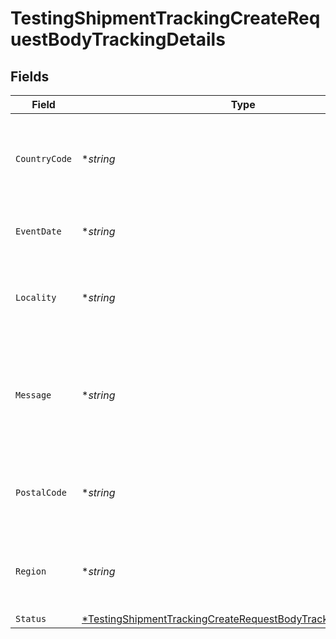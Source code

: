 # TestingShipmentTrackingCreateRequestBodyTrackingDetails


## Fields

| Field                                                                                                                                                      | Type                                                                                                                                                       | Required                                                                                                                                                   | Description                                                                                                                                                | Example                                                                                                                                                    |
| ---------------------------------------------------------------------------------------------------------------------------------------------------------- | ---------------------------------------------------------------------------------------------------------------------------------------------------------- | ---------------------------------------------------------------------------------------------------------------------------------------------------------- | ---------------------------------------------------------------------------------------------------------------------------------------------------------- | ---------------------------------------------------------------------------------------------------------------------------------------------------------- |
| `CountryCode`                                                                                                                                              | **string*                                                                                                                                                  | :heavy_minus_sign:                                                                                                                                         | The country associated this this set of tracking details, if any.                                                                                          | US                                                                                                                                                         |
| `EventDate`                                                                                                                                                | **string*                                                                                                                                                  | :heavy_minus_sign:                                                                                                                                         | The tracking detail's timestamp.                                                                                                                           | 2014-08-21:T14:24:00Z                                                                                                                                      |
| `Locality`                                                                                                                                                 | **string*                                                                                                                                                  | :heavy_minus_sign:                                                                                                                                         | The locality associated this this set of tracking details, if any.                                                                                         | San Francisco                                                                                                                                              |
| `Message`                                                                                                                                                  | **string*                                                                                                                                                  | :heavy_minus_sign:                                                                                                                                         | An arbitrary, human-readable message associated with this set of tracking details.                                                                         | Billing information received                                                                                                                               |
| `PostalCode`                                                                                                                                               | **string*                                                                                                                                                  | :heavy_minus_sign:                                                                                                                                         | The postal associated this this set of tracking details, if any.                                                                                           | 94105                                                                                                                                                      |
| `Region`                                                                                                                                                   | **string*                                                                                                                                                  | :heavy_minus_sign:                                                                                                                                         | The region associated this this set of tracking details, if any.                                                                                           | CA                                                                                                                                                         |
| `Status`                                                                                                                                                   | [*TestingShipmentTrackingCreateRequestBodyTrackingDetailsStatus](../../models/operations/testingshipmenttrackingcreaterequestbodytrackingdetailsstatus.md) | :heavy_minus_sign:                                                                                                                                         | N/A                                                                                                                                                        | pre_transit                                                                                                                                                |